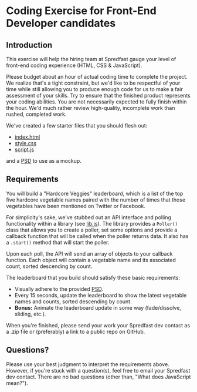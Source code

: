 # Coding Exercise for Front-End Developer candidates

## Introduction

This exercise will help the hiring team at Spredfast gauge your level of front-end coding experience (HTML, CSS & JavaScript).

Please budget about an hour of actual coding time to complete the project. We realize that's a tight constraint, but we'd like to be respectful of your time while still allowing you to produce enough code for us to make a fair assessment of your skills. Try to ensure that the finished product represents your coding abilities. You are not necessarily expected to fully finish within the hour. We'd much rather review high-quality, incomplete work than rushed, completed work.

We've created a few starter files that you should flesh out:

* [index.html](index.html)
* [style.css](css/style.css)
* [script.js](js/script.js)

and a [PSD](Leaderboard.psd) to use as a mockup.

## Requirements

You will build a "Hardcore Veggies" leaderboard, which is a list of the top five hardcore vegetable names paired with the number of times that those vegetables have been mentioned on Twitter or Facebook.

For simplicity's sake, we've stubbed out an API interface and polling functionality within a library (see [lib.js](js/lib.js)). The library provides a `Poller()` class that allows you to create a poller, set some options and provide a callback function that will be called when the poller returns data. It also has a `.start()` method that will start the poller.

Upon each poll, the API will send an array of objects to your callback function. Each object will contain a vegetable name and its associated count, sorted descending by count.

The leaderboard that you build should satisfy these basic requirements:

* Visually adhere to the provided [PSD](Leaderboard.psd).
* Every 15 seconds, update the leaderboard to show the latest vegetable names and counts, sorted descending by count.
* **Bonus:** Animate the leaderboard update in some way (fade/dissolve, sliding, etc.).

When you're finished, please send your work your Spredfast dev contact as a .zip file or (preferably) a link to a public repo on GitHub.

## Questions?

Please use your best judgment to interpret the requirements above. However, if you're stuck with a question(s), feel free to email your Spredfast dev contact. There are no bad questions (other than, "What does JavaScript mean?").
